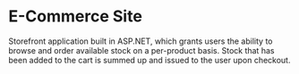 E-Commerce Site
===================================================================
Storefront application built in ASP.NET, which grants users the ability to browse and order available stock on a per-product basis. Stock that has been added to the cart is summed up and issued to the user upon checkout.
